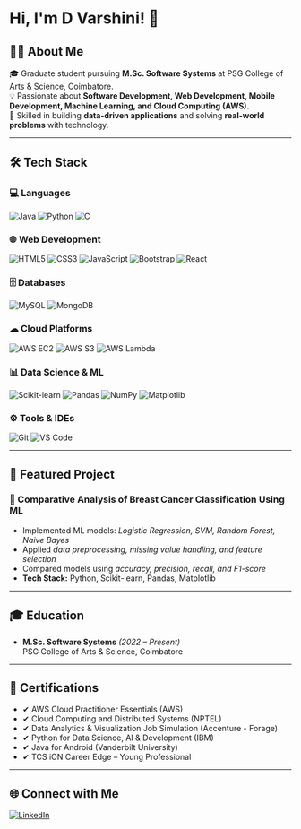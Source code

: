 # Hi, I'm D Varshini! 👋  


## 👩‍💻 About Me  
🎓 Graduate student pursuing **M.Sc. Software Systems** at PSG College of Arts & Science, Coimbatore.  
💡 Passionate about **Software Development, Web Development, Mobile Development, Machine Learning, and Cloud Computing (AWS).**  
🚀 Skilled in building **data-driven applications** and solving **real-world problems** with technology.  

---

## 🛠 Tech Stack  

### 💻 Languages  
![Java](https://img.shields.io/badge/Java-ED8B00?style=for-the-badge&logo=openjdk&logoColor=white) ![Python](https://img.shields.io/badge/Python-3776AB?style=for-the-badge&logo=python&logoColor=white) ![C](https://img.shields.io/badge/C-00599C?style=for-the-badge&logo=c&logoColor=white)  

### 🌐 Web Development  
![HTML5](https://img.shields.io/badge/HTML5-E34F26?style=for-the-badge&logo=html5&logoColor=white) ![CSS3](https://img.shields.io/badge/CSS3-1572B6?style=for-the-badge&logo=css3&logoColor=white) ![JavaScript](https://img.shields.io/badge/JavaScript-F7DF1E?style=for-the-badge&logo=javascript&logoColor=black) ![Bootstrap](https://img.shields.io/badge/Bootstrap-7952B3?style=for-the-badge&logo=bootstrap&logoColor=white) ![React](https://img.shields.io/badge/React-61DAFB?style=for-the-badge&logo=react&logoColor=black)  

### 🗄 Databases  
![MySQL](https://img.shields.io/badge/MySQL-4479A1?style=for-the-badge&logo=mysql&logoColor=white) ![MongoDB](https://img.shields.io/badge/MongoDB-47A248?style=for-the-badge&logo=mongodb&logoColor=white)  

### ☁ Cloud Platforms  
![AWS EC2](https://img.shields.io/badge/AWS%20EC2-FF9900?style=for-the-badge&logo=amazon-aws&logoColor=white) ![AWS S3](https://img.shields.io/badge/AWS%20S3-569A31?style=for-the-badge&logo=amazon-s3&logoColor=white) ![AWS Lambda](https://img.shields.io/badge/AWS%20Lambda-FF9900?style=for-the-badge&logo=aws-lambda&logoColor=white)  

### 📊 Data Science & ML  
![Scikit-learn](https://img.shields.io/badge/Scikit--learn-F7931E?style=for-the-badge&logo=scikitlearn&logoColor=white) ![Pandas](https://img.shields.io/badge/Pandas-150458?style=for-the-badge&logo=pandas&logoColor=white) ![NumPy](https://img.shields.io/badge/NumPy-013243?style=for-the-badge&logo=numpy&logoColor=white) ![Matplotlib](https://img.shields.io/badge/Matplotlib-11557C?style=for-the-badge&logo=plotly&logoColor=white)  

### ⚙ Tools & IDEs  
![Git](https://img.shields.io/badge/Git-F05032?style=for-the-badge&logo=git&logoColor=white) ![VS Code](https://img.shields.io/badge/VS%20Code-007ACC?style=for-the-badge&logo=visual-studio-code&logoColor=white)  

---

## 📌 Featured Project  

### 🔬 Comparative Analysis of Breast Cancer Classification Using ML  
- Implemented ML models: *Logistic Regression, SVM, Random Forest, Naive Bayes*  
- Applied *data preprocessing, missing value handling, and feature selection*  
- Compared models using *accuracy, precision, recall, and F1-score*  
- **Tech Stack:** Python, Scikit-learn, Pandas, Matplotlib  

---

## 🎓 Education  
- **M.Sc. Software Systems** *(2022 – Present)*  
  PSG College of Arts & Science, Coimbatore  

---

## 🏅 Certifications  
- ✔ AWS Cloud Practitioner Essentials (AWS)  
- ✔ Cloud Computing and Distributed Systems (NPTEL)  
- ✔ Data Analytics & Visualization Job Simulation (Accenture - Forage)  
- ✔ Python for Data Science, AI & Development (IBM)  
- ✔ Java for Android (Vanderbilt University)  
- ✔ TCS iON Career Edge – Young Professional  

---

## 🌐 Connect with Me  
[![LinkedIn](https://img.shields.io/badge/LinkedIn-blue?logo=linkedin&logoColor=white)](https://www.linkedin.com/in/dvarshini14/)

